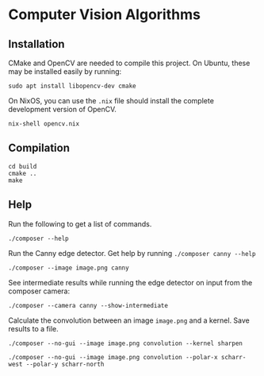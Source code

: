 # Computer Vision Algorithms

## Installation
CMake and OpenCV are needed to compile this project.
On Ubuntu, these may be installed easily by running:

```
sudo apt install libopencv-dev cmake
```

On NixOS, you can use the `.nix` file should install the complete development version of OpenCV.

```
nix-shell opencv.nix
```

## Compilation

```
cd build
cmake ..
make
```

## Help

Run the following to get a list of commands.

```
./composer --help
```

Run the Canny edge detector. Get help by running `./composer canny --help`

```
./composer --image image.png canny
```

See intermediate results while running the edge detector on input from the composer camera:

```
./composer --camera canny --show-intermediate
```

Calculate the convolution between an image `image.png` and a kernel.
Save results to a file.

```
./composer --no-gui --image image.png convolution --kernel sharpen
```

```
./composer --no-gui --image image.png convolution --polar-x scharr-west --polar-y scharr-north
```